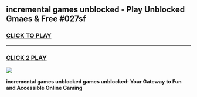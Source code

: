 
## incremental games unblocked - Play Unblocked Gmaes & Free #027sf
<h3>
<a href="https://premium.freeplayer.one?title=incremental_games_unblocked&ref=01M">CLICK TO PLAY</a></h3>
<hr>

<h3>
<a href="https://premium.freeplayer.one?title=incremental_games_unblocked&ref=01M">CLICK 2 PLAY</a>
  
</h3>

<a href="https://premium.freeplayer.one?title=incremental_games_unblocked&ref=01M"><img src="https://clearcache.store/games.png"></a>


**incremental games unblocked games unblocked: Your Gateway to Fun and Accessible Online Gaming**
